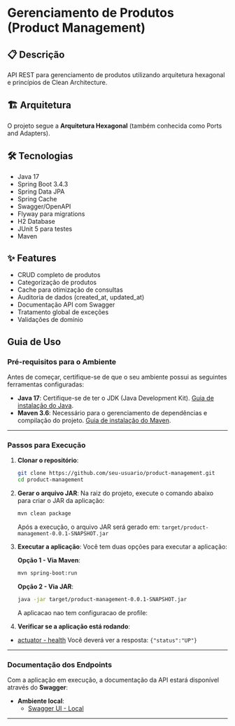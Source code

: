 # Gerenciamento de Produtos (Product Management)

## 📋 Descrição

API REST para gerenciamento de produtos utilizando arquitetura hexagonal e princípios de Clean Architecture.

## 🏗️ Arquitetura

O projeto segue a **Arquitetura Hexagonal** (também conhecida como Ports and Adapters).

## 🛠️ Tecnologias

- Java 17
- Spring Boot 3.4.3
- Spring Data JPA
- Spring Cache
- Swagger/OpenAPI
- Flyway para migrations
- H2 Database
- JUnit 5 para testes
- Maven

## ✨ Features

- CRUD completo de produtos
- Categorização de produtos
- Cache para otimização de consultas
- Auditoria de dados (created_at, updated_at)
- Documentação API com Swagger
- Tratamento global de exceções
- Validações de domínio

## Guia de Uso

### Pré-requisitos para o Ambiente

Antes de começar, certifique-se de que o seu ambiente possui as seguintes ferramentas configuradas:

- **Java 17**: Certifique-se de ter o JDK (Java Development
  Kit). [Guia de instalação do Java](https://openjdk.org/install/).
- **Maven 3.6**: Necessário para o gerenciamento de dependências e compilação do
  projeto. [Guia de instalação do Maven](https://maven.apache.org/install.html).

---

### **Passos para Execução**

1. **Clonar o repositório**:
   ```bash
   git clone https://github.com/seu-usuario/product-management.git
   cd product-management
   ```

2. **Gerar o arquivo JAR**:
   Na raiz do projeto, execute o comando abaixo para criar o JAR da aplicação:
   ```bash
   mvn clean package
   ```
   Após a execução, o arquivo JAR será gerado em: `target/product-management-0.0.1-SNAPSHOT.jar`

3. **Executar a aplicação**:
   Você tem duas opções para executar a aplicação:

   **Opção 1 - Via Maven**:
   ```bash
   mvn spring-boot:run
   ```

   **Opção 2 - Via JAR**:
   ```bash
   java -jar target/product-management-0.0.1-SNAPSHOT.jar
   ```
   A aplicacao nao tem configuracao de profile:

4. **Verificar se a aplicação está rodando**:

- [actuator - health](http://localhost:8080/product-management/actuator/health)
  Você deverá ver a resposta: `{"status":"UP"}`
---

### Documentação dos Endpoints

Com a aplicação em execução, a documentação da API estará disponível através do **Swagger**:

- **Ambiente local**:
    - [Swagger UI - Local](http://localhost:8080/product-management/swagger-ui/index.html)

---